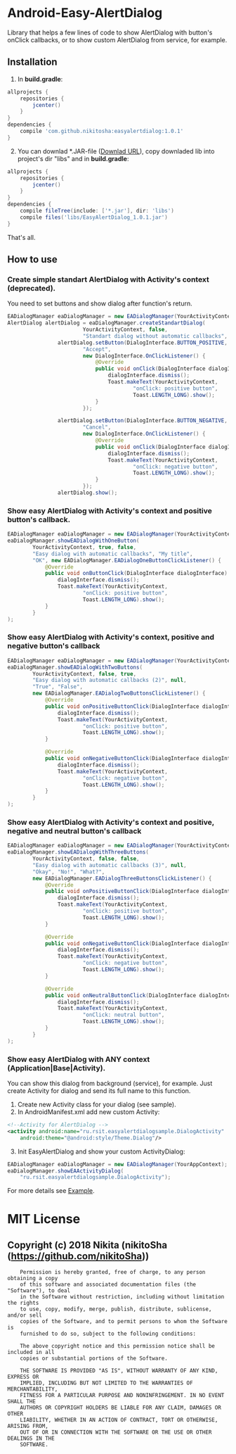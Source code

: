 # Android-Easy-AlertDialog
Library that helps a few lines of code to show AlertDialog with button's onClick callbacks, or to show custom AlertDialog from service, for example.

## Installation
1. In **build.gradle**:
```gradle
allprojects {
    repositories {
        jcenter()
    }
}
dependencies {
    compile 'com.github.nikitosha:easyalertdialog:1.0.1'
}
```
2. You can downlad \*.JAR-file ([Downlad URL](https://github.com/nikitoSha/Android-Easy-AlertDialog/raw/master/libs/EasyAlertDialog_1.0.1.jar)), copy downladed lib into project's dir "libs" and in **build.gradle**:
```gradle
allprojects {
    repositories {
        jcenter()
    }
}
dependencies {
    compile fileTree(include: ['*.jar'], dir: 'libs')
    compile files('libs/EasyAlertDialog_1.0.1.jar')    
}
```
That's all.

## How to use
### Create simple standart AlertDialog with Activity's context (deprecated).
You need to set buttons and show dialog after function's return.
```java
EADialogManager eaDialogManager = new EADialogManager(YourActivityContext|YourAppContext);
AlertDialog alertDialog = eaDialogManager.createStandartDialog(
                        YourActivityContext, false,
                        "Standart dialog without automatic callbacks", null);
                alertDialog.setButton(DialogInterface.BUTTON_POSITIVE,
                        "Accept",
                        new DialogInterface.OnClickListener() {
                            @Override
                            public void onClick(DialogInterface dialogInterface, int i) {
                                dialogInterface.dismiss();
                                Toast.makeText(YourActivityContext,
                                        "onClick: positive button",
                                        Toast.LENGTH_LONG).show();
                            }
                        });

                alertDialog.setButton(DialogInterface.BUTTON_NEGATIVE,
                        "Cancel",
                        new DialogInterface.OnClickListener() {
                            @Override
                            public void onClick(DialogInterface dialogInterface, int i) {
                                dialogInterface.dismiss();
                                Toast.makeText(YourActivityContext,
                                        "onClick: negative button",
                                        Toast.LENGTH_LONG).show();
                            }
                        });
                alertDialog.show();
```
### Show easy AlertDialog with Activity's context and positive button's callback.
```java
EADialogManager eaDialogManager = new EADialogManager(YourActivityContext|YourAppContext);
eaDialogManager.showEADialogWithOneButton(
        YourActivityContext, true, false,
        "Easy dialog with automatic callbacks", "My title",
        "OK", new EADialogManager.EADialogOneButtonClickListener() {
            @Override
            public void onButtonClick(DialogInterface dialogInterface) {
                dialogInterface.dismiss();
                Toast.makeText(YourActivityContext,
                        "onClick: positive button",
                        Toast.LENGTH_LONG).show();
            }
        }
);
```
### Show easy AlertDialog with Activity's context, positive and negative button's callback
```java
EADialogManager eaDialogManager = new EADialogManager(YourActivityContext|YourAppContext);
eaDialogManager.showEADialogWithTwoButtons(
        YourActivityContext, false, true,
        "Easy dialog with automatic callbacks (2)", null,
        "True", "False",
        new EADialogManager.EADialogTwoButtonsClickListener() {
            @Override
            public void onPositiveButtonClick(DialogInterface dialogInterface) {
                dialogInterface.dismiss();
                Toast.makeText(YourActivityContext,
                        "onClick: positive button",
                        Toast.LENGTH_LONG).show();
            }

            @Override
            public void onNegativeButtonClick(DialogInterface dialogInterface) {
                dialogInterface.dismiss();
                Toast.makeText(YourActivityContext,
                        "onClick: negative button",
                        Toast.LENGTH_LONG).show();
            }
        }
);
```

### Show easy AlertDialog with Activity's context and positive, negative and neutral button's callback
```java
EADialogManager eaDialogManager = new EADialogManager(YourActivityContext|YourAppContext);
eaDialogManager.showEADialogWithThreeButtons(
        YourActivityContext, false, false,
        "Easy dialog with automatic callbacks (3)", null,
        "Okay", "No!", "What?",
        new EADialogManager.EADialogThreeButtonsClickListener() {
            @Override
            public void onPositiveButtonClick(DialogInterface dialogInterface) {
                dialogInterface.dismiss();
                Toast.makeText(YourActivityContext,
                        "onClick: positive button",
                        Toast.LENGTH_LONG).show();
            }

            @Override
            public void onNegativeButtonClick(DialogInterface dialogInterface) {
                dialogInterface.dismiss();
                Toast.makeText(YourActivityContext,
                        "onClick: negative button",
                        Toast.LENGTH_LONG).show();
            }

            @Override
            public void onNeutralButtonClick(DialogInterface dialogInterface) {
                dialogInterface.dismiss();
                Toast.makeText(YourActivityContext,
                        "onClick: neutral button",
                        Toast.LENGTH_LONG).show();
            }
        }
);
```

### Show easy AlertDialog with ANY context (Application|Base|Activity).
You can show this dialog from background (service), for example. Just create Activity for dialog and send its full name to this function.
1. Create new Activity class for your dialog (see sample).
2. In AndroidManifest.xml add new custom Activity:
```XML
<!--Activity for AlertDialog -->
<activity android:name="ru.rsit.easyalertdialogsample.DialogActivity"
    android:theme="@android:style/Theme.Dialog"/>
```
3. Init EasyAlertDialog and show your custom ActivityDialog:
```java
EADialogManager eaDialogManager = new EADialogManager(YourAppContext);
eaDialogManager.showEAActivityDialog(
    "ru.rsit.easyalertdialogsample.DialogActivity");
```
For more details see [Example](https://github.com/nikitoSha/Android-Easy-AlertDialog/tree/master/sample).


# MIT License

## Copyright (c) 2018 Nikita (nikitoSha (https://github.com/nikitoSha))

        Permission is hereby granted, free of charge, to any person obtaining a copy
        of this software and associated documentation files (the "Software"), to deal
        in the Software without restriction, including without limitation the rights
        to use, copy, modify, merge, publish, distribute, sublicense, and/or sell
        copies of the Software, and to permit persons to whom the Software is
        furnished to do so, subject to the following conditions:

        The above copyright notice and this permission notice shall be included in all
        copies or substantial portions of the Software.

        THE SOFTWARE IS PROVIDED "AS IS", WITHOUT WARRANTY OF ANY KIND, EXPRESS OR
        IMPLIED, INCLUDING BUT NOT LIMITED TO THE WARRANTIES OF MERCHANTABILITY,
        FITNESS FOR A PARTICULAR PURPOSE AND NONINFRINGEMENT. IN NO EVENT SHALL THE
        AUTHORS OR COPYRIGHT HOLDERS BE LIABLE FOR ANY CLAIM, DAMAGES OR OTHER
        LIABILITY, WHETHER IN AN ACTION OF CONTRACT, TORT OR OTHERWISE, ARISING FROM,
        OUT OF OR IN CONNECTION WITH THE SOFTWARE OR THE USE OR OTHER DEALINGS IN THE
        SOFTWARE.
